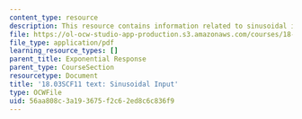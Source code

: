```yaml
---
content_type: resource
description: This resource contains information related to sinusoidal input.
file: https://ol-ocw-studio-app-production.s3.amazonaws.com/courses/18-03sc-differential-equations-fall-2011/56aa808c3a193675f2c62ed8c6c836f9_MIT18_03SCF11_s14_3text.pdf
file_type: application/pdf
learning_resource_types: []
parent_title: Exponential Response
parent_type: CourseSection
resourcetype: Document
title: '18.03SCF11 text: Sinusoidal Input'
type: OCWFile
uid: 56aa808c-3a19-3675-f2c6-2ed8c6c836f9
---
```

